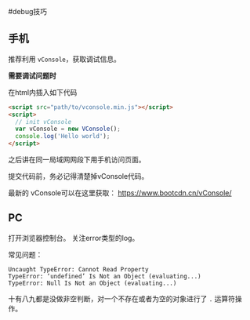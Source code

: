 #debug技巧


## 手机

推荐利用 `vConsole`，获取调试信息。

**需要调试问题时**

在html内插入如下代码

```html
<script src="path/to/vconsole.min.js"></script>
<script>
  // init vConsole
  var vConsole = new VConsole();
  console.log('Hello world');
</script>
```

之后讲在同一局域网网段下用手机访问页面。

提交代码前，务必记得清楚掉vConsole代码。

最新的 vConsole可以在这里获取：
https://www.bootcdn.cn/vConsole/

## PC

打开浏览器控制台。
关注error类型的log。

常见问题：
```
Uncaught TypeError: Cannot Read Property
TypeError: ‘undefined’ Is Not an Object (evaluating...)
TypeError: Null Is Not an Object (evaluating...)
```
十有八九都是没做非空判断，对一个不存在或者为空的对象进行了 `.` 运算符操作。
